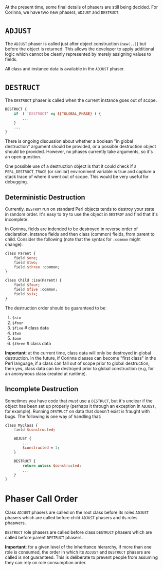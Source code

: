 At the present time, some final details of phasers are still being decided.
For Corinna, we have two new phasers, `ADJUST` and `DESTRUCT`.

# `ADJUST`

The `ADJUST` phaser is called just after object construction (`new(..)`) but
before the object is returned. This allows the developer to apply additional
logic which cannot be cleanly represented by merely assigning values to fields.

All class and instance data is available in the `ADJUST` phaser.

#  `DESTRUCT`

The `DESTRUCT` phaser is called when the current instance goes out of scope.

```perl
DESTRUCT {
    if  ( 'DESTRUCT' eq ${^GLOBAL_PHASE} ) {
        ...
    }
    ...
}
```

There is ongoing discussion about whether a boolean "in global destruction"
argument should be provided, or a possible destruction object should be
provided. However, no phases currently take arguments, so it's an open
question.

One possible use of a destruction object is that it could check if a
`PERL_DESTRUCT_TRACE` (or similar)  environment variable is true and capture a
stack trace of where it went out of scope. This would be very useful for
debugging.

## Deterministic Destruction

Currently, `DESTROY` run on standard Perl objects tends to destroy your state
in random order. It's easy to try to use the object in `DESTROY` and find that
it's incomplete.

In Corinna, fields are indended to be destroyed in reverse order of
declaration, instance fields and then class (common) fields, from parent to
child. Consider the following (note that the syntax for `:common` might
change):

```perl
class Parent {
    field $one;
    field $two;
    field $three :common;
}

class Child :isa(Parent) {
    field $four;
    field $five :common;
    field $six;
}
```

The destruction order should be guaranteed to be:

1. `$six`
2. `$four`
3. `$five` # class data
4. `$two`
5. `$one`
6. `$three` # class data

**Important**: at the current time, class data will only be destroyed in
global destruction. In the future, if Corinna classes can become "first class"
in the Perl language, if a class can fall out of scope prior to global
destruction, then yes, class data can be destroyed prior to global
construction (e.g, for an anonymous class created at runtime).

## Incomplete Destruction

Sometimes you have code that *must* use a `DESTRUCT`, but it's unclear if the
object has been set up properly (perhaps it through an exception in `ADJUST`,
for example). Running `DESTRUCT` on data that doesn't exist is fraught with
bugs. The following  is one way of handling that:

```perl
class MyClass {
    field $constructed;

    ADJUST {
        ...
        $constructed = 1;
    }

    DESTRUCT {
        return unless $constructed;
        ...
    }
}
```

# Phaser Call Order

Class `ADJUST` phasers are called on the root class before its roles `ADJUST`
phasers which are called before child `ADJUST` phasers and its roles phaswers.

`DESTRUCT` role phasers are called before class `DESTRUCT` phasers which are
called before parent `DESTRUCT` phasers.

**Important**: for a given level of the inheritance hierarchy, if more than
one role is consumed, the order in which its `ADJUST` and `DESTRUCT` phasers
are called is not guaranteed. This is deliberate to prevent people from
assuming they can rely on role consumption order.
